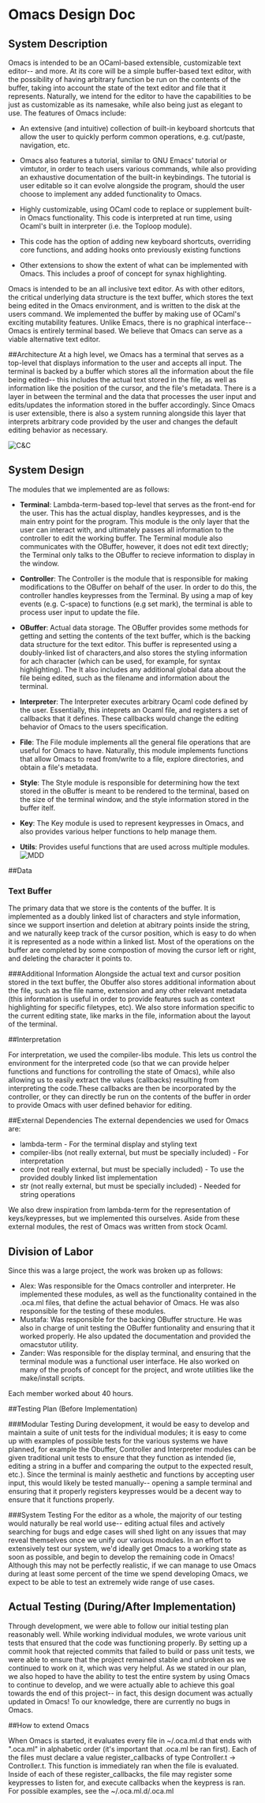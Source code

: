 # Omacs Design Doc


## System Description


Omacs is intended to be an OCaml-based extensible, customizable text
editor-- and more. At its core will be a simple buffer-based text
editor, with the possibility of having arbitrary function be run on
the contents of the buffer, taking into account the state of the text
editor and file that it represents. Naturally, we intend for the
editor to have the capabilities to be just as customizable as its
namesake, while also being just as elegant to use. The features of
Omacs include:

* An extensive (and intuitive) collection of built-in keyboard
  shortcuts that allow the user to quickly perform common
  operations, e.g. cut/paste, navigation, etc.

* Omacs also features a tutorial, similar to GNU Emacs' tutorial
   or vimtutor, in order to teach users various commands, while also
   providing an exhaustive documentation of the built-in
   keybindings. The tutorial is user editable so it can evolve
   alongside the program, should the user choose to implement any
   added functionality to Omacs.

* Highly customizable, using OCaml code to replace or supplement
  built-in Omacs functionality. This code is interpreted
  at run time, using Ocaml's built in interpreter (i.e. the Toploop module).

* This code has the option of adding new keyboard shortcuts,
  overriding core functions, and adding hooks onto previously existing
  functions

* Other extensions to show the extent of what can be
  implemented with Omacs. This includes a proof of concept for synax highlighting.

Omacs is intended to be an all inclusive text editor. As with other
editors, the critical underlying data structure is the text
buffer, which stores the text being edited in the Omacs environment,
and is written to the disk at the users command. We implemented the buffer by making use of OCaml's exciting mutability
features. Unlike Emacs, there is no
graphical interface-- Omacs is entirely terminal based. We believe that
Omacs can serve as a viable alternative text editor.


##Architecture
At a high level, we Omacs has a terminal that serves as a top-level that displays information to the user and accepts all input. The terminal is backed by a buffer which stores all the information about the file being edited-- this includes the actual text stored in the file, as well as information like the position of the cursor, and the file's metadata. There is a layer in between the terminal and the data that processes the user input and edits/updates the information stored in the buffer accordingly. Since Omacs is user extensible, there is also a system running alongside this layer that interprets arbitrary code provided by the user and changes the default editing behavior as necessary.

![C&C](candc.png)

## System Design
The modules that we implemented are as follows:

* **Terminal**: Lambda-term-based top-level that serves as the front-end for the user. This has the actual display, handles keypresses, and is the main entry point for the program. This module is the only layer that the user can interact with, and ultimately passes all information to the controller to edit the working buffer. The Terminal module also communicates with the OBuffer, however, it does not edit text directly; the Terminal only talks to the OBuffer to recieve information to display in the window.

* **Controller**: The Controller is the module that is responsible for making modifications to the OBuffer on behalf of the user. In order to do this, the controller handles keypresses from the Terminal. By using a map of key events (e.g. C-space) to functions (e.g set mark), the terminal is able to process user input to update the file.

* **OBuffer**: Actual data storage. The OBuffer provides some methods for getting and setting the contents of the text buffer, which is the backing data structure for the text editor. This buffer is represented using a doubly-linked list of characters,and also stores the styling information for ach character (which can be used, for example, for syntax highlighting). The  It also includes any additional global data about the file being edited, such as the filename and information about the terminal.

* **Interpreter**: The Interpreter executes arbitrary Ocaml code defined by the user. Essentially, this inteprets an Ocaml file, and registers a set of callbacks that it defines. These callbacks would change the editing behavior of Omacs to the users specification.

* **File**: The File module implements all the general file operations that are useful for Omacs to have. Naturally, this module implements functions that allow Omacs to read from/write to a file, explore directories, and obtain a file's metadata.

* **Style**: The Style module is responsible for determining how the text stored in the oBuffer is meant to be rendered to the terminal, based on the size of the terminal window, and the style information stored in the buffer itelf.

* **Key**: The Key module is used to represent keypresses in Omacs, and also provides various helper functions to help manage them.

* **Utils**: Provides useful functions that are used across multiple modules.
![MDD](mdd.png)


##Data

### Text Buffer
The primary data that we store is the contents of the
buffer. It is implemented as a doubly linked list of characters and style information, since we support insertion and deletion at abitrary points inside the
string, and we naturally keep track of the cursor position, which is easy to do when it is represented as a node within a linked list. Most of the operations on the buffer are completed by some compostion of moving the cursor left or right, and deleting the character it points to.

###Additional Information
Alongside the actual text and cursor position stored in the text buffer, the Obuffer also stores additional information about the file, such as the file name, extension and any other relevant metadata (this information is useful in order to provide features such as context highlighting for specific filetypes, etc). We also store information specific to the current editing state, like marks in the file, information about the layout of the terminal.

##Interpretation

For interpretation, we used the compiler-libs module. This lets us control the environment for the interpreted code (so that we can provide helper functions and functions for controlling the state of Omacs), while also allowing us to easily extract the values (callbacks) resulting from interpreting the code.These callbacks are then be incorporated by the controller, or they can directly be run on the contents of the buffer in order to provide Omacs with user defined behavior for editing.

##External Dependencies
The external dependencies we used for Omacs  are:

 * lambda-term - For the terminal display and styling text
 * compiler-libs (not really external, but must be specially included) - For interpretation
 * core (not really external, but must be specially included) - To use the provided doubly linked list implementation
 * str (not really external, but must be specially included) - Needed for string operations

We also drew inspiration from lambda-term for the representation of keys/keypresses, but we implemented this ourselves. Aside from these external modules, the rest of Omacs was written from stock Ocaml.

## Division of Labor

Since this was a large project, the work was broken up as follows:

 * Alex: Was responsible for the Omacs controller and interpreter. He implemented these modules, as well as the functionality contained in the .oca.ml files, that define the actual behavior of Omacs. He was also responsible for the testing of these modules.
 * Mustafa: Was responsible for the backing OBuffer structure. He was also in charge of unit testing the OBuffer funtionality and ensuring that it worked properly. He also updated the documentation and provided the omacstutor utility.
 * Zander: Was responsible for the display terminal, and ensuring that the terminal module was a functional user interface. He also worked on many of the proofs of concept for the project, and wrote utilities like the make/install scripts.

Each member worked about 40 hours.

##Testing Plan (Before Implementation)

###Modular Testing
During development, it would be easy to develop and maintain a suite of unit tests for the individual modules; it is easy to come up with examples of possible tests for the various systems we have planned, for example the Obuffer, Controller and Interpreter modules can be given traditional unit tests to ensure that they function as intended (ie, editing a string in a buffer and comparing the output to the expected result, etc.). Since the terminal is mainly aesthetic and functions by accepting user input, this would likely be tested manually-- opening a sample terminal and ensuring that it properly registers keypresses would be a decent way to ensure that it functions properly.

###System Testing
For the editor as a whole, the majority of our testing would naturally be real world use-- editing actual files and actively searching for bugs and edge cases will shed light on any issues that may reveal themselves once we unify our various modules. In an effort to extensively test our system, we'd ideally get Omacs to a working state as soon as possible, and begin to develop the remaining code in Omacs! Although this may not be perfectly realistic, if we can manage to use Omacs during at least some percent of the time we spend developing Omacs, we expect to be able to test an extremely wide range of use cases.

## Actual Testing (During/After Implementation)

Through development, we were able to follow our initial testing plan reasonably well. While working individual modules, we wrote various unit tests that ensured that the code was functioning properly. By setting up a commit hook that rejected commits that failed to build or pass unit tests, we were able to ensure that the project remained stable and unbroken as we continued to work on it, which was very helpful. As we stated in our plan, we also hoped to have the ability to test the entire system by using Omacs to continue to develop, and we were actually able to achieve this goal towards the end of this project-- in fact, this design document was actually updated in Omacs! To our knowledge, there are currently no bugs in Omacs.


##How to extend Omacs

When Omacs is started, it evaluates every file in ~/.oca.ml.d that ends with ".oca.ml" in alphabetic order (it's important that .oca.ml be ran first). Each of the files must declare a value register_callbacks of type Controller.t -> Controller.t. This function is immediately ran when the file is evaluated.
Inside of each of these register_callbacks, the file may register some keypresses to listen for, and execute callbacks when the keypress is ran. For possible examples, see the ~/.oca.ml.d/.oca.ml